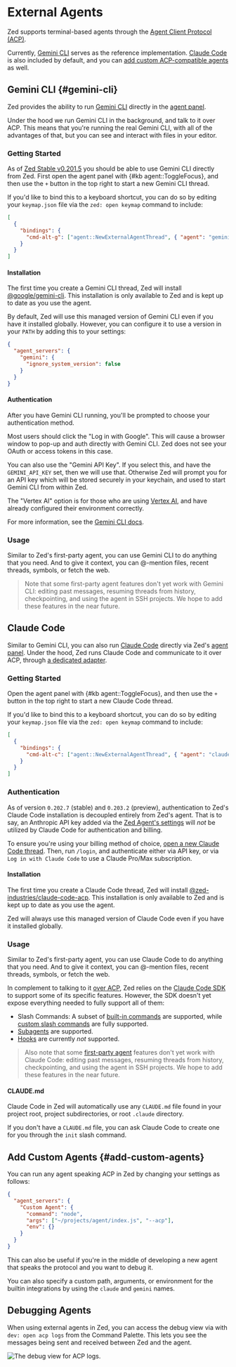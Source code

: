 # External Agents

Zed supports terminal-based agents through the [Agent Client Protocol (ACP)](https://agentclientprotocol.com).

Currently, [Gemini CLI](https://github.com/google-gemini/gemini-cli) serves as the reference implementation.
[Claude Code](https://www.anthropic.com/claude-code) is also included by default, and you can [add custom ACP-compatible agents](#add-custom-agents) as well.

## Gemini CLI {#gemini-cli}

Zed provides the ability to run [Gemini CLI](https://github.com/google-gemini/gemini-cli) directly in the [agent panel](./agent-panel.md).

Under the hood we run Gemini CLI in the background, and talk to it over ACP.
This means that you're running the real Gemini CLI, with all of the advantages of that, but you can see and interact with files in your editor.

### Getting Started

As of [Zed Stable v0.201.5](https://zed.dev/releases/stable/0.201.5) you should be able to use Gemini CLI directly from Zed. First open the agent panel with {#kb agent::ToggleFocus}, and then use the `+` button in the top right to start a new Gemini CLI thread.

If you'd like to bind this to a keyboard shortcut, you can do so by editing your `keymap.json` file via the `zed: open keymap` command to include:

```json
[
  {
    "bindings": {
      "cmd-alt-g": ["agent::NewExternalAgentThread", { "agent": "gemini" }]
    }
  }
]
```

#### Installation

The first time you create a Gemini CLI thread, Zed will install [@google/gemini-cli](https://github.com/zed-industries/claude-code-acp). This installation is only available to Zed and is kept up to date as you use the agent.

By default, Zed will use this managed version of Gemini CLI even if you have it installed globally. However, you can configure it to use a version in your `PATH` by adding this to your settings:

```json
{
  "agent_servers": {
    "gemini": {
      "ignore_system_version": false
    }
  }
}
```

#### Authentication

After you have Gemini CLI running, you'll be prompted to choose your authentication method.

Most users should click the "Log in with Google". This will cause a browser window to pop-up and auth directly with Gemini CLI. Zed does not see your OAuth or access tokens in this case.

You can also use the "Gemini API Key". If you select this, and have the `GEMINI_API_KEY` set, then we will use that. Otherwise Zed will prompt you for an API key which will be stored securely in your keychain, and used to start Gemini CLI from within Zed.

The "Vertex AI" option is for those who are using [Vertex AI](https://cloud.google.com/vertex-ai), and have already configured their environment correctly.

For more information, see the [Gemini CLI docs](https://github.com/google-gemini/gemini-cli/blob/main/docs/index.md).

### Usage

Similar to Zed's first-party agent, you can use Gemini CLI to do anything that you need.
And to give it context, you can @-mention files, recent threads, symbols, or fetch the web.

> Note that some first-party agent features don't yet work with Gemini CLI: editing past messages, resuming threads from history, checkpointing, and using the agent in SSH projects.
> We hope to add these features in the near future.

## Claude Code

Similar to Gemini CLI, you can also run [Claude Code](https://www.anthropic.com/claude-code) directly via Zed's [agent panel](./agent-panel.md).
Under the hood, Zed runs Claude Code and communicate to it over ACP, through [a dedicated adapter](https://github.com/zed-industries/claude-code-acp).

### Getting Started

Open the agent panel with {#kb agent::ToggleFocus}, and then use the `+` button in the top right to start a new Claude Code thread.

If you'd like to bind this to a keyboard shortcut, you can do so by editing your `keymap.json` file via the `zed: open keymap` command to include:

```json
[
  {
    "bindings": {
      "cmd-alt-c": ["agent::NewExternalAgentThread", { "agent": "claude_code" }]
    }
  }
]
```

### Authentication

As of version `0.202.7` (stable) and `0.203.2` (preview), authentication to Zed's Claude Code installation is decoupled entirely from Zed's agent. That is to say, an Anthropic API key added via the [Zed Agent's settings](./llm-providers.md#anthropic) will _not_ be utilized by Claude Code for authentication and billing.

To ensure you're using your billing method of choice, [open a new Claude Code thread](./agent-panel.md#new-thread). Then, run `/login`, and authenticate either via API key, or via `Log in with Claude Code` to use a Claude Pro/Max subscription.

#### Installation

The first time you create a Claude Code thread, Zed will install [@zed-industries/claude-code-acp](https://github.com/zed-industries/claude-code-acp). This installation is only available to Zed and is kept up to date as you use the agent.

Zed will always use this managed version of Claude Code even if you have it installed globally.

### Usage

Similar to Zed's first-party agent, you can use Claude Code to do anything that you need.
And to give it context, you can @-mention files, recent threads, symbols, or fetch the web.

In complement to talking to it [over ACP](https://agentclientprotocol.com), Zed relies on the [Claude Code SDK](https://docs.anthropic.com/en/docs/claude-code/sdk/sdk-overview) to support some of its specific features.
However, the SDK doesn't yet expose everything needed to fully support all of them:

- Slash Commands: A subset of [built-in commands](https://docs.anthropic.com/en/docs/claude-code/slash-commands#built-in-slash-commands) are supported, while [custom slash commands](https://docs.anthropic.com/en/docs/claude-code/slash-commands#custom-slash-commands) are fully supported.
- [Subagents](https://docs.anthropic.com/en/docs/claude-code/sub-agents) are supported.
- [Hooks](https://docs.anthropic.com/en/docs/claude-code/hooks-guide) are currently _not_ supported.

> Also note that some [first-party agent](./agent-panel.md) features don't yet work with Claude Code: editing past messages, resuming threads from history, checkpointing, and using the agent in SSH projects.
> We hope to add these features in the near future.

#### CLAUDE.md

Claude Code in Zed will automatically use any `CLAUDE.md` file found in your project root, project subdirectories, or root `.claude` directory.

If you don't have a `CLAUDE.md` file, you can ask Claude Code to create one for you through the `init` slash command.

## Add Custom Agents {#add-custom-agents}

You can run any agent speaking ACP in Zed by changing your settings as follows:

```json
{
  "agent_servers": {
    "Custom Agent": {
      "command": "node",
      "args": ["~/projects/agent/index.js", "--acp"],
      "env": {}
    }
  }
}
```

This can also be useful if you're in the middle of developing a new agent that speaks the protocol and you want to debug it.

You can also specify a custom path, arguments, or environment for the builtin integrations by using the `claude` and `gemini` names.

## Debugging Agents

When using external agents in Zed, you can access the debug view via with `dev: open acp logs` from the Command Palette. This lets you see the messages being sent and received between Zed and the agent.

![The debug view for ACP logs.](https://zed.dev/img/acp/acp-logs.webp)
